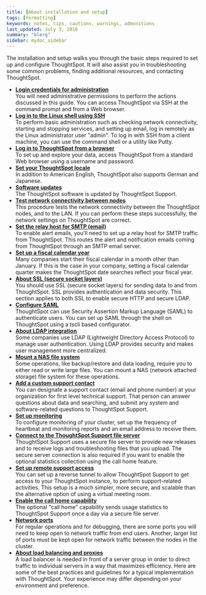 ```yaml
---
title: [About installation and setup]
tags: [formatting]
keywords: notes, tips, cautions, warnings, admonitions
last_updated: July 3, 2016
summary: "blerg"
sidebar: mydoc_sidebar
---
```

The installation and setup walks you through the basic steps required to set up and configure ThoughtSpot. It will also assist you in troubleshooting some common problems, finding additional resources, and contacting ThoughtSpot.

-   **[Login credentials for administration](../../admin/setup/logins.html)**  
You will need administrative permissions to perform the actions discussed in this guide. You can access ThoughtSpot via SSH at the command prompt and from a Web browser.
-   **[Log in to the Linux shell using SSH](../../admin/setup/login_console.html)**  
To perform basic administration such as checking network connectivity, starting and stopping services, and setting up email, log in remotely as the Linux administrator user "admin". To log in with SSH from a client machine, you can use the command shell or a utility like Putty.
-   **[Log in to ThoughtSpot from a browser](../../admin/setup/accessing.html)**  
To set up and explore your data, access ThoughtSpot from a standard Web browser using a username and password.
-   **[Set your ThoughtSpot locale](../../admin/setup/set_your_thoughtspot_locale.html)**  
In addition to American English, ThoughtSpot also supports German and Japanese.
-   **[Software updates](../../admin/setup/upgrades.html)**  
The ThoughtSpot software is updated by ThoughtSpot Support.
-   **[Test network connectivity between nodes](../../admin/setup/test_network.html)**  
This procedure tests the network connectivity between the ThoughtSpot nodes, and to the LAN. If you can perform these steps successfully, the network settings on ThoughtSpot are correct.
-   **[Set the relay host for SMTP \(email\)](../../admin/setup/set_up_relay_host.html)**  
To enable alert emails, you'll need to set up a relay host for SMTP traffic from ThoughtSpot. This routes the alert and notification emails coming from ThoughtSpot through an SMTP email server.
-   **[Set up a fiscal calendar year](../../admin/setup/set_custom_calendar.html)**  
Many companies start their fiscal calendar in a month other than January. If this is the case in your company, setting a fiscal calendar quarter makes the ThoughtSpot date searches reflect your fiscal year.
-   **[About SSL \(secure socket layers\)](../../admin/setup/about_SSL.html)**  
You should use SSL \(secure socket layers\) for sending data to and from ThoughtSpot. SSL provides authentication and data security. This section applies to both SSL to enable secure HTTP and secure LDAP.
-   **[Configure SAML](../../admin/setup/configure_SAML_with_tscli.html)**  
ThoughtSpot can use Security Assertion Markup Language \(SAML\) to authenticate users. You can set up SAML through the shell on ThoughtSpot using a tscli based configurator.
-   **[About LDAP integration](../../admin/setup/about_LDAP.html)**  
Some companies use LDAP \(Lightweight Directory Access Protocol\) to manage user authentication. Using LDAP provides security and makes user management more centralized.
-   **[Mount a NAS file system](../../admin/setup/NAS_mount.html)**  
Some operations, like backup/restore and data loading, require you to either read or write large files. You can mount a NAS \(network attached storage\) file system for these operations.
-   **[Add a custom support contact](../../admin/setup/set_custom_support_contact.html)**  
You can designate a support contact \(email and phone number\) at your organization for first level technical support. That person can answer questions about data and searching, and submit any system and software-related questions to ThoughtSpot Support.
-   **[Set up monitoring](../../admin/setup/set_up_monitoring.html)**  
To configure monitoring of your cluster, set up the frequency of heartbeat and monitoring reports and an email address to receive them.
-   **[Connect to the ThoughtSpot Support file server](../../admin/setup/configure_secure_file_server_connection.html)**  
ThoughtSpot Support uses a secure file server to provide new releases and to receive logs and troubleshooting files that you upload. The secure server connection is also required if you want to enable the optional statistics collection using the call home feature.
-   **[Set up remote support access](../../admin/setup/set_up_remote_support.html)**  
You can set up a reverse tunnel to allow ThoughtSpot Support to get access to your ThoughtSpot instance, to perform support-related activities. This setup is a much simpler, more secure, and scalable than the alternative option of using a virtual meeting room.
-   **[Enable the call home capability](../../admin/setup/enable_call_home.html)**  
The optional "call home" capability sends usage statistics to ThoughtSpot Support once a day via a secure file server.
-   **[Network ports](../../admin/setup/firewall_ports.html)**  
For regular operations and for debugging, there are some ports you will need to keep open to network traffic from end users. Another, larger list of ports must be kept open for network traffic between the nodes in the cluster.
-   **[About load balancing and proxies](../../admin/setup/about_load_balancer_configuration.html)**  
A load balancer is needed in front of a server group in order to direct traffic to individual servers in a way that maximizes efficiency. Here are some of the best practices and guidelines for a typical implementation with ThoughtSpot. Your experience may differ depending on your environment and preference.
